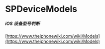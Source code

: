 # SPDeviceModels
##### iOS 设备型号判断



[https://www.theiphonewiki.com/wiki/Models](https://www.theiphonewiki.com/wiki/Models)

